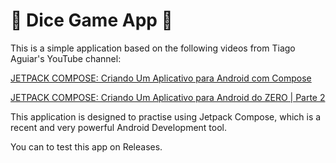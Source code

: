 # 🎲 Dice Game App 🎲

This is a simple application based on the following videos from Tiago Aguiar's YouTube channel:

[JETPACK COMPOSE: Criando Um Aplicativo para Android com Compose](https://youtu.be/TAgJCM2I4Hs?si=WbeOJ2EQnB20TJMh)

[JETPACK COMPOSE: Criando Um Aplicativo para Android do ZERO | Parte 2](https://youtu.be/tgkzD3C37lQ?si=QlcMc0WflF0Z30_e)

This application is designed to practise using Jetpack Compose, which is a recent and very powerful Android Development tool.

You can to test this app on Releases.
